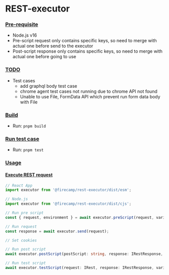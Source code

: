 # REST-executor

### <ins>Pre-requisite</ins>

- Node.js v16
- Pre-script request only contains specific keys, so need to merge with actual one before send to the executor
- Post-script response only contains specific keys, so need to merge with actual one before going to use

### <ins>TODO</ins>

- Test cases
  - add graphql body test case
  - chrome agent test cases not running due to chrome API not found
  - Unable to use File, FormData API which prevent run form data body with File

### <ins>Build</ins>

- Run: `pnpm build`

### <ins>Run test case</ins>

- Run: `pnpm test`

### <ins>Usage</ins>

#### <ins>Execute REST request</ins>

```ts
// React App
import executor from '@firecamp/rest-executor/dist/esm';

// Node.js
import executor from '@firecamp/rest-executor/dist/cjs';

// Run pre script
const { request, environment } = await executor.preScript(request, variables);

// Run request
const response = await executor.send(request);

// Set cookies

// Run post script
await executor.postScript(postScript: string, response: IRestResponse, variables: TPlainObject);

// Run test script
await executor.testScript(request: IRest, response: IRestResponse, variables: TPlainObject);
```
